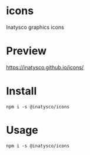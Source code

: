# icons
Inatysco graphics icons

# Preview
https://inatysco.github.io/icons/

# Install

`npm i -s @inatysco/icons`

# Usage 

`npm i -s @inatysco/icons`